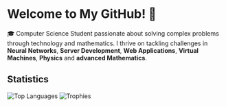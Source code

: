 # Welcome to My GitHub! 👋

🎓 Computer Science Student passionate about solving complex problems through technology and mathematics. I thrive on tackling challenges in **Neural Networks**, **Server Development**, **Web Applications**, **Virtual Machines**, **Physics** and **advanced Mathematics**. 

## Statistics 
![Top Languages](https://github-readme-stats.vercel.app/api/top-langs/?username=JakubSchwenkbeck&hide=html,css,scss&layout=compact&theme=radical&langs_count=6)        ![Trophies](https://github-profile-trophy.vercel.app/?username=JakubSchwenkbeck&theme=radical&row=1&column=4&title=Commit,MultiLanguage,Repositories,Stars)

